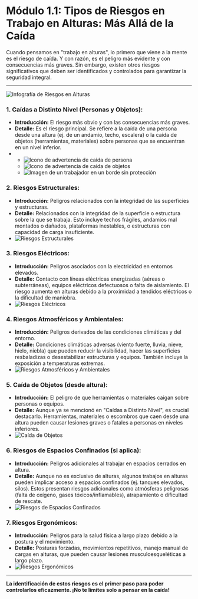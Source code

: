 # Módulo 1.1: Tipos de Riesgos en Trabajo en Alturas: Más Allá de la Caída

Cuando pensamos en "trabajo en alturas", lo primero que viene a la mente es el riesgo de caída. Y con razón, es el peligro más evidente y con consecuencias más graves. Sin embargo, existen otros riesgos significativos que deben ser identificados y controlados para garantizar la seguridad integral.

---

<!-- Visual Sugerido: Infografía de Riesgos que muestre los diferentes tipos de riesgos (caída de persona, caída de objetos, eléctrico, estructural, ambiental, ergonómico) con iconos representativos para cada uno. Complementar con imágenes de escenarios reales que ilustren cada tipo de riesgo (ej. techo frágil, cables expuestos, andamio inestable). -->
![Infografía de Riesgos en Alturas](placeholder_infografia_riesgos_alturas.png)

<!-- Elemento Interactivo Sugerido: Un "Juego de Identificación de Riesgos" donde se muestre una imagen de un escenario de trabajo en altura y el estudiante deba hacer clic o arrastrar etiquetas a los peligros presentes. -->
<InteractiveRiskIdentificationGame />

### **1. Caídas a Distinto Nivel (Personas y Objetos):**
*   **Introducción:** El riesgo más obvio y con las consecuencias más graves.
*   **Detalle:** Es el riesgo principal. Se refiere a la caída de una persona desde una altura (ej. de un andamio, techo, escalera) o la caída de objetos (herramientas, materiales) sobre personas que se encuentran en un nivel inferior.
*   <!-- Visual Sugerido: -->
    *   ![Icono de advertencia de caída de persona](placeholder_icono_caida_persona.png)
    *   ![Icono de advertencia de caída de objetos](placeholder_icono_caida_objetos.png)
    *   ![Imagen de un trabajador en un borde sin protección](placeholder_trabajador_borde_sin_proteccion.png)

### **2. Riesgos Estructurales:**
*   **Introducción:** Peligros relacionados con la integridad de las superficies y estructuras.
*   **Detalle:** Relacionados con la integridad de la superficie o estructura sobre la que se trabaja. Esto incluye techos frágiles, andamios mal montados o dañados, plataformas inestables, o estructuras con capacidad de carga insuficiente.
*   <!-- Visual Sugerido: Imagen de un techo con tejas rotas o un andamio con componentes faltantes/dañados. -->
    ![Riesgos Estructurales](placeholder_riesgos_estructurales.png)

### **3. Riesgos Eléctricos:**
*   **Introducción:** Peligros asociados con la electricidad en entornos elevados.
*   **Detalle:** Contacto con líneas eléctricas energizadas (aéreas o subterráneas), equipos eléctricos defectuosos o falta de aislamiento. El riesgo aumenta en alturas debido a la proximidad a tendidos eléctricos o la dificultad de maniobra.
*   <!-- Visual Sugerido: Icono de advertencia de riesgo eléctrico, imagen de cables expuestos cerca de un área de trabajo en altura. -->
    ![Riesgos Eléctricos](placeholder_riesgos_electricos.png)

### **4. Riesgos Atmosféricos y Ambientales:**
*   **Introducción:** Peligros derivados de las condiciones climáticas y del entorno.
*   **Detalle:** Condiciones climáticas adversas (viento fuerte, lluvia, nieve, hielo, niebla) que pueden reducir la visibilidad, hacer las superficies resbaladizas o desestabilizar estructuras y equipos. También incluye la exposición a temperaturas extremas.
*   <!-- Visual Sugerido: Icono de viento o lluvia, imagen de un trabajador en condiciones climáticas difíciles. -->
    ![Riesgos Atmosféricos y Ambientales](placeholder_riesgos_atmosfericos.png)

### **5. Caída de Objetos (desde altura):**
*   **Introducción:** El peligro de que herramientas o materiales caigan sobre personas o equipos.
*   **Detalle:** Aunque ya se mencionó en "Caídas a Distinto Nivel", es crucial destacarlo. Herramientas, materiales o escombros que caen desde una altura pueden causar lesiones graves o fatales a personas en niveles inferiores.
*   <!-- Visual Sugerido: Casco de seguridad con una herramienta cayendo sobre él. -->
    ![Caída de Objetos](placeholder_caida_objetos.png)

### **6. Riesgos de Espacios Confinados (si aplica):**
*   **Introducción:** Peligros adicionales al trabajar en espacios cerrados en altura.
*   **Detalle:** Aunque no es exclusivo de alturas, algunos trabajos en alturas pueden implicar acceso a espacios confinados (ej. tanques elevados, silos). Estos presentan riesgos adicionales como atmósferas peligrosas (falta de oxígeno, gases tóxicos/inflamables), atrapamiento o dificultad de rescate.
*   <!-- Visual Sugerido: Icono de espacio confinado, imagen de una entrada a un tanque. -->
    ![Riesgos de Espacios Confinados](placeholder_riesgos_espacios_confinados.png)

### **7. Riesgos Ergonómicos:**
*   **Introducción:** Peligros para la salud física a largo plazo debido a la postura y el movimiento.
*   **Detalle:** Posturas forzadas, movimientos repetitivos, manejo manual de cargas en alturas, que pueden causar lesiones musculoesqueléticas a largo plazo.
*   <!-- Visual Sugerido: Icono de dolor de espalda o una persona levantando algo en una postura incorrecta. -->
    ![Riesgos Ergonómicos](placeholder_riesgos_ergonomicos.png)

---

**La identificación de estos riesgos es el primer paso para poder controlarlos eficazmente. ¡No te limites solo a pensar en la caída!**

